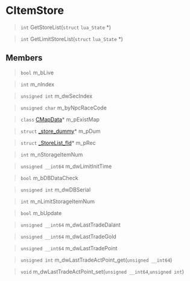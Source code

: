 # CItemStore
 
> `int` GetStoreList(`struct` `lua_State` *)
 
> `int` GetLimitStoreList(`struct` `lua_State` *)
 
## Members
 
> `bool` m_bLive
 
> `int` m_nIndex
 
> `unsigned int` m_dwSecIndex
 
> `unsigned char` m_byNpcRaceCode
 
> `class` [CMapData](lua/classes/CMapData.md)* m_pExistMap
 
> `struct` [_store_dummy](lua/classes/_store_dummy.md)* m_pDum
 
> `struct` [_StoreList_fld](lua/classes/_StoreList_fld.md)* m_pRec
 
> `int` m_nStorageItemNum
 
> `unsigned __int64` m_dwLimitInitTime
 
> `bool` m_bDBDataCheck
 
> `unsigned int` m_dwDBSerial
 
> `int` m_nLimitStorageItemNum
 
> `bool` m_bUpdate
 
> `unsigned __int64` m_dwLastTradeDalant
 
> `unsigned __int64` m_dwLastTradeGold
 
> `unsigned __int64` m_dwLastTradePoint
 
> `unsigned int` m_dwLastTradeActPoint_get(`unsigned __int64`)
 
> `void` m_dwLastTradeActPoint_set(`unsigned __int64`,`unsigned int`)
 
